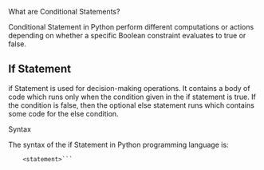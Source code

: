 

What are Conditional Statements?

Conditional Statement in Python perform different computations or actions depending on whether a specific Boolean constraint evaluates to true or false.

## If Statement

if Statement is used for decision-making operations. It contains a body of code which runs only when the condition given in the if statement is true. If the condition is false, then the optional else statement runs which contains some code for the else condition.


Syntax

The syntax of the if Statement in Python programming language is:

```if <expr>:
    <statement>```

